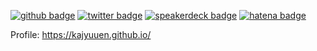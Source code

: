[![github badge](https://img.shields.io/badge/github-kajyuuen-181717?style=flat&logo=github)](https://github.com/kajyuuen)
[![twitter badge](https://img.shields.io/badge/twitter-kajyuuen-1da1f2?style=flat&logo=twitter)](https://twitter.com/kajyuuen)
[![speakerdeck badge](https://img.shields.io/badge/speakerdeck-kajyuuen-009287?style=flat&logo=speaker-deck)](https://speakerdeck.com/kajyuuen)
[![hatena badge](https://img.shields.io/badge/blog-kajyuuen-00A4DE?style=flat&logo=hatena-bookmark)](https://github.com/kajyuuen)

<!-- https://simpleicons.org/ -->

<!-- ### Koga Kobayashi, @kajyuuen -->

Profile: https://kajyuuen.github.io/
